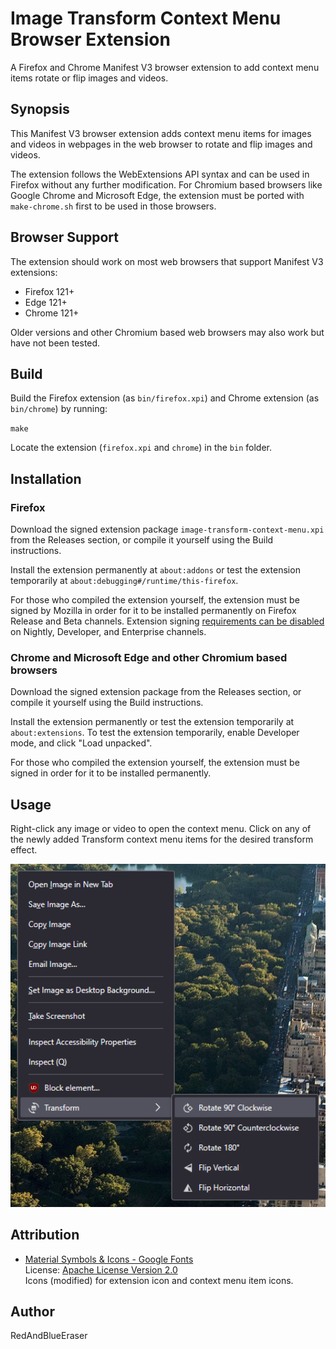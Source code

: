 # Image Transform Context Menu Browser Extension

A Firefox and Chrome Manifest V3 browser extension to add context menu items rotate or flip images and videos.

## Synopsis

This Manifest V3 browser extension adds context menu items for images and videos in webpages in the web browser to rotate and flip images and videos.

The extension follows the WebExtensions API syntax and can be used in Firefox without any further modification. For Chromium based browsers like Google Chrome and Microsoft Edge, the extension must be ported with `make-chrome.sh` first to be used in those browsers.

## Browser Support

The extension should work on most web browsers that support Manifest V3 extensions:

- Firefox 121+
- Edge 121+
- Chrome 121+

Older versions and other Chromium based web browsers may also work but have not been tested.

## Build

Build the Firefox extension (as `bin/firefox.xpi`) and Chrome extension (as `bin/chrome`) by running:

`make`

Locate the extension (`firefox.xpi` and `chrome`) in the `bin` folder.

## Installation

### Firefox

Download the signed extension package `image-transform-context-menu.xpi` from the Releases section, or compile it yourself using the Build instructions.

Install the extension permanently at `about:addons` or test the extension temporarily at `about:debugging#/runtime/this-firefox`.

For those who compiled the extension yourself, the extension must be signed by Mozilla in order for it to be installed permanently on Firefox Release and Beta channels. Extension signing [requirements can be disabled](https://wiki.mozilla.org/Add-ons/Extension_Signing#FAQ) on Nightly, Developer, and Enterprise channels.

### Chrome and Microsoft Edge and other Chromium based browsers

Download the signed extension package from the Releases section, or compile it yourself using the Build instructions.

Install the extension permanently or test the extension temporarily at `about:extensions`. To test the extension temporarily, enable Developer mode, and click "Load unpacked".

For those who compiled the extension yourself, the extension must be signed in order for it to be installed permanently.

## Usage

Right-click any image or video to open the context menu. Click on any of the newly added Transform context menu items for the desired transform effect.

<img src="https://github.com/RedAndBlueEraser/image-transform-context-menu/raw/master/demo.png" alt="Image of Image Transform Context Menu Browser Extension" width="768">

## Attribution

- [Material Symbols & Icons - Google Fonts](https://fonts.google.com/icons)<br>
  License: [Apache License Version 2.0](http://www.apache.org/licenses/LICENSE-2.0.txt)<br>
  Icons (modified) for extension icon and context menu item icons.

## Author

RedAndBlueEraser
